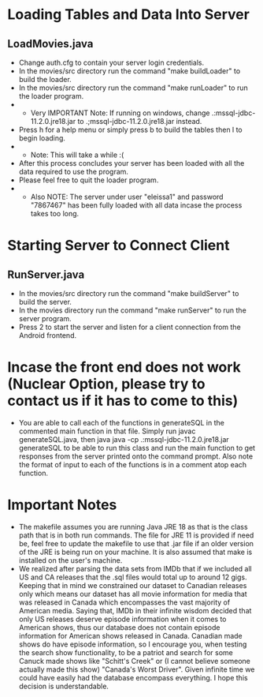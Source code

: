 # Loading Tables and Data Into Server
## LoadMovies.java
* Change auth.cfg to contain your server login credentials.
* In the movies/src directory run the command "make buildLoader" to build the loader.
* In the movies/src directory run the command "make runLoader" to run the loader program.
* * Very IMPORTANT Note: If running on windows, change .:mssql-jdbc-11.2.0.jre18.jar to .;mssql-jdbc-11.2.0.jre18.jar instead.
* Press h for a help menu or simply press b to build the tables then l to begin loading.
* * Note: This will take a while :(
* After this process concludes your server has been loaded with all the data required to use the program.
*  Please feel free to quit the loader program.
* * Also NOTE: The server under user "eleissa1" and password "7867467" has been fully loaded with all data incase the process takes too long.

# Starting Server to Connect Client
## RunServer.java
* In the movies/src directory run the command "make buildServer" to build the server.
* In the movies directory run the command "make runServer" to run the server program.
* Press 2 to start the server and listen for a client connection from the Android frontend.

# Incase the front end does not work (Nuclear Option, please try to contact us if it has to come to this)
* You are able to call each of the functions in generateSQL in the commented main function in that file. Simply run javac generateSQL.java, then java java -cp .:mssql-jdbc-11.2.0.jre18.jar generateSQL to be able to run this class and run the main function to get responses from the server printed onto the command prompt. Also note the format of input to each of the functions is in a comment atop each function.

# Important Notes
* The makefile assumes you are running Java JRE 18 as that is the class path that is in both run commands. The file for JRE 11 is provided if need be, feel free to update the makefile to use that .jar file if an older version of the JRE is being run on your machine. It is also assumed that make is installed on the user's machine.
* We realized after parsing the data sets from IMDb that if we included all US and CA releases that the .sql files would total up to around 12 gigs. Keeping that in mind we constrained our dataset to Canadian releases only which means our dataset has all movie information for media that was released in Canada which encompasses the vast majority of American media. Saying that, IMDb in their infinite wisdom decided that only US releases deserve episode information when it comes to American shows, thus our database does not contain episode information for American shows released in Canada. Canadian made shows do have episode information, so I encourage you, when testing the search show functionality, to be a patriot and search for some Canuck made shows like "Schitt's Creek" or (I cannot believe someone actually made this show) "Canada's Worst Driver". Given infinite time we could have easily had the database encompass everything. I hope this decision is understandable.